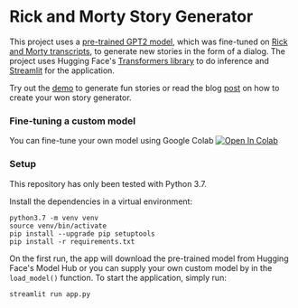 # Rick and Morty Story Generator
This project uses a [pre-trained GPT2 model](https://huggingface.co/gpt2), which was fine-tuned on [Rick and Morty transcripts](https://rickandmorty.fandom.com/wiki/Category:Transcripts), to generate new stories in the form of a dialog. The project uses Hugging Face's [Transformers library](https://github.com/huggingface/transformers) to do inference and [Streamlit](https://www.streamlit.io/) for the application. 

Try out the [demo](https://share.streamlit.io/e-tony/story_generator_rnm/main/app.py) to generate fun stories or read the blog [post](https://towardsdatascience.com/rick-and-morty-story-generation-with-gpt2-using-transformers-and-streamlit-in-57-lines-of-code-8f81a8f92692) on how to create your won story generator.

### Fine-tuning a custom model

You can fine-tune your own model using Google Colab [![Open In Colab](https://colab.research.google.com/assets/colab-badge.svg)](https://colab.research.google.com/drive/1opXtwhZ02DjdyoVlafiF3Niec4GqPJvC?usp=sharing)

### Setup

This repository has only been tested with Python 3.7. 

Install the dependencies in a virtual environment:
```
python3.7 -m venv venv
source venv/bin/activate
pip install --upgrade pip setuptools
pip install -r requirements.txt
```

On the first run, the app will download the pre-trained model from Hugging Face's Model Hub or you can supply your own custom model by in the `load_model()` function. To start the application, simply run:
```
streamlit run app.py
```
